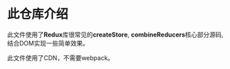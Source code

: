 # 此仓库介绍

此文件使用了**Redux**库很常见的**createStore**, **combineReducers**核心部分源码,结合DOM实现一些简单效果。

此文件使用了CDN，不需要webpack。

